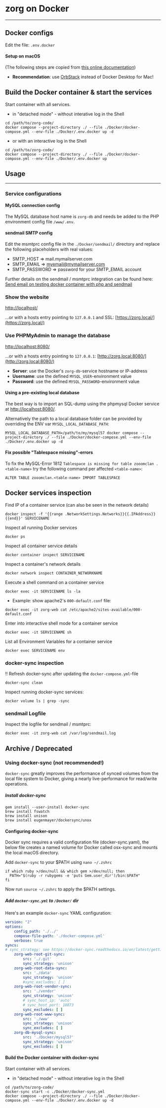 # zorg on Docker
---

## Docker configs
Edit the file: `.env.docker`

#### Setup on macOS
(The following steps are copied from [this online documentation](https://reece.tech/posts/osx-docker-performance/))
* **Recommendation**: use [OrbStack](https://orbstack.dev/) instead of Docker Desktop for Mac!

## Build the Docker container & start the services
Start container with all services.

* in "detached mode" - without interative log in the Shell

```
cd /path/to/zorg-code/
docker compose --project-directory ./ --file ./Docker/docker-compose.yml --env-file ./Docker/.env.docker up -d
```

* or with an interactive log in the Shell

```
cd /path/to/zorg-code/
docker compose --project-directory ./ --file ./Docker/docker-compose.yml --env-file ./Docker/.env.docker up
```

## Usage
---
### Service configurations
#### MySQL connection config
The MySQL database host name is `zorg-db` and needs be added to the PHP environment config file `/www/.env`.

#### sendmail SMTP config
Edit the msmtprc config file in the `./Docker/sendmail/` directory and replace the following placeholders with real values:
* SMTP_HOST => mail.mymailserver.com
* SMTP_EMAIL => myemail@mymailserver.com
* SMTP_PASSWORD => password for your SMTP_EMAIL account

Further details on the sendmail / msmtprc integration can be found here: [Send email on testing docker container with php and sendmail](https://stackoverflow.com/a/63977888/5750030)

### Show the website
[http://localhost/](http://localhost/)

…or with a hosts entry pointing to `127.0.0.1` and SSL: [https://zorg.local/](https://zorg.local/)

### Use PHPMyAdmin to manage the database
[http://localhost:8080/](http://localhost:8080/)

…or with a hosts entry pointing to `127.0.0.1`: [http://zorg.local:8080/](http://zorg.local:8080/)

* **Server**: use the Docker's `zorg-db`-service hostname or IP-address
* **Username**: use the defined `MYSQL_USER`-environment value
* **Password**: use the defined `MYSQL_PASSWORD`-environment value

#### Using a pre-existing local database
The best way is to import an SQL-dump using the phpmysql Docker service at [http://localhost:8080/](http://localhost:8080/).

Alternatively the path to a local database folder can be provided by overriding the ENV var `MYSQL_LOCAL_DATABASE_PATH`:
```
MYSQL_LOCAL_DATABASE_PATH=/path/to/my/mysql57 docker compose --project-directory ./ --file ./Docker/docker-compose.yml --env-file ./Docker/.env.docker up -d
```

#### Fix possible "Tablespace missing"-errors
To fix the MySQL-Error 1812 `Tablespace is missing for table zooomclan . <table-name>` try the following command per affected `<table-name>`:

```ALTER TABLE zooomclan.<table-name> IMPORT TABLESPACE```


## Docker services inspection
Find IP of a container service (can also be seen in the network details)

`docker inspect -f '{{range .NetworkSettings.Networks}}{{.IPAddress}}{{end}}' SERVICENAME`

Inspect all running Docker services

`docker ps`

Inspect all container service details

`docker container inspect SERVICENAME`

Inspect a container's network details

`docker network inspect CONTAINER_NETWORKNAME`

Execute a shell command on a container service

`docker exec -it SERVICENAME ls -la`

* Example: show apache2's `000-default.conf` file:

`docker exec -it zorg-web cat /etc/apache2/sites-available/000-default.conf`

Enter into interactive shell mode for a container service

`docker exec -it SERVICENAME sh`

List all Environment Variables for a container service

`docker exec SERVICENAME env`

### docker-sync inspection
!! Refresh docker-sync after updating the `docker-compose.yml`-file

`docker-sync clean`

Inspect running docker-sync services:

`docker volume ls | grep -sync`

### sendmail Logfile
Inspect the logfile for sendmail / msmtprc:

`docker exec -it zorg-web cat /var/log/sendmail.log`


## Archive / Deprecated
### Using docker-sync (not recommended!)
`docker-sync` greatly improves the performance of synced volumes from the local file system to Docker, giving a nearly live-performance for read/write operations.

##### Install docker-sync

```
gem install --user-install docker-sync
brew install fswatch
brew install unison
brew install eugenmayer/dockersync/unox
```

#### Configuring docker-sync
Docker sync requires a valid configuration file (docker-sync.yaml), the below file creates a named volume for Docker called osx-sync and mounts the local macOS directory.

Add `docker-sync` to your $PATH using `nano ~/.zshrc`

```
if which ruby >/dev/null && which gem >/dev/null; then
  PATH="$(ruby -r rubygems -e 'puts Gem.user_dir')/bin:$PATH"
fi
```

Now run `source ~/.zshrc` to apply the $PATH settings.

##### Add `docker-sync.yml` to `/Docker/` dir
Here's an example `docker-sync` YAML configuration:

```yaml
version: "2"
options:
    config_path: './../'
    compose-file-path: './docker-compose.yml'
    verbose: true
syncs:
# sync_strategy: see https://docker-sync.readthedocs.io/en/latest/getting-started/configuration.html#sync-strategy
    zorg-web-root-git-sync:
        src: './.git'
        sync_strategy: 'unison'
    zorg-web-root-data-sync:
        src: './data'
        sync_strategy: 'unison'
        #sync_excludes: [ ]
    zorg-web-root-vendor-sync:
        src: './vendor'
        sync_strategy: 'unison'
        # sync_host_ip: 'auto'
        # sync_host_port: 10873
        sync_excludes: [ ]
    zorg-web-root-www-sync:
        src: './www'
        sync_strategy: 'unison'
        sync_excludes: [ ]
    zorg-db-mysql-sync:
        src: './Docker/mysql57'
        sync_strategy: 'unison'
        sync_excludes: [ ]

```

#### Build the Docker container with docker-sync
Start container with all services.

* in "detached mode" - without interative log in the Shell

```
cd /path/to/zorg-code/
docker-sync start -c ./Docker/docker-sync.yml
docker compose --project-directory ./ --file ./Docker/docker-compose.yml --env-file ./Docker/.env.docker up -d
```
